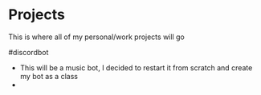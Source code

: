 # Projects

This is where all of my personal/work projects will go

#discordbot
- This will be a music bot, I decided to restart it from scratch and create my bot as a class
- 
